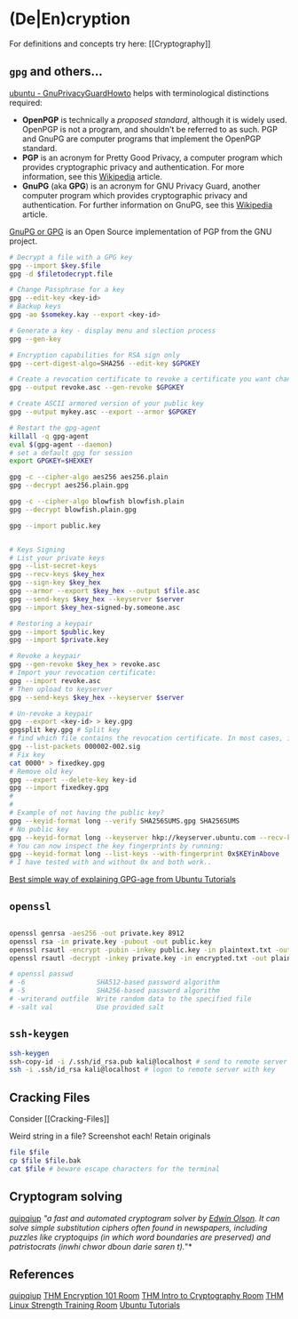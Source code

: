 # (De|En)cryption

For definitions and concepts try here: [[Cryptography]]

## `gpg` and others...

[ubuntu - GnuPrivacyGuardHowto](https://help.ubuntu.com/community/GnuPrivacyGuardHowto) helps with terminological distinctions required:
- **OpenPGP** is technically a _proposed standard_, although it is widely used. OpenPGP is not a program, and shouldn't be referred to as such. PGP and GnuPG are computer programs that implement the OpenPGP standard.
- **PGP** is an acronym for Pretty Good Privacy, a computer program which provides cryptographic privacy and authentication. For more information, see this [Wikipedia](http://en.wikipedia.org/wiki/Pretty_Good_Privacy) article.
- **GnuPG** (aka **GPG**) is an acronym for GNU Privacy Guard, another computer program which provides cryptographic privacy and authentication. For further information on GnuPG, see this [Wikipedia](http://en.wikipedia.org/wiki/GNU_Privacy_Guard) article.

[GnuPG or GPG](https://gnupg.org/) is an Open Source implementation of PGP from the GNU project.
```bash
# Decrypt a file with a GPG key
gpg --import $key.$file
gpg -d $filetodecrypt.file

# Change Passphrase for a key
gpg --edit-key <key-id>
# Backup keys
gpg -ao $somekey.kay --export <key-id>

# Generate a key - display menu and slection process
gpg --gen-key

# Encryption capabilities for RSA sign only 
gpg --cert-digest-algo=SHA256 --edit-key $GPGKEY

# Create a revocation certificate to revoke a certificate you want change to another
gpg --output revoke.asc --gen-revoke $GPGKEY

# Create ASCII armored version of your public key
gpg --output mykey.asc --export --armor $GPGKEY

# Restart the gpg-agent
killall -q gpg-agent
eval $(gpg-agent --daemon)
# set a default gpg for session
export GPGKEY=$HEXKEY

gpg -c --cipher-algo aes256 aes256.plain
gpg --decrypt aes256.plain.gpg

gpg -c --cipher-algo blowfish blowfish.plain
gpg --decrypt blowfish.plain.gpg

gpg --import public.key


# Keys Signing
# List your private keys
gpg --list-secret-keys
gpg --recv-keys $key_hex 
gpg --sign-key $key_hex 
gpg --armor --export $key_hex --output $file.asc
gpg --send-keys $key_hex --keyserver $server
gpg --import $key_hex-signed-by.someone.asc

# Restoring a keypair
gpg --import $public.key
gpg --import $private.key

# Revoke a keypair
gpg --gen-revoke $key_hex > revoke.asc
# Import your revocation certificate:
gpg --import revoke.asc
# Then upload to keyserver
gpg --send-keys $key_hex --keyserver $server

# Un-revoke a keypair 
gpg --export <key-id> > key.gpg
gpgsplit key.gpg # Split key
# find which file contains the revocation certificate. In most cases, it is 000002-002.sig, however you should make sure by using the following. If the sigclass is 0x20, you have the right file. Delete it.
gpg --list-packets 000002-002.sig 
# Fix key 
cat 0000* > fixedkey.gpg
# Remove old key
gpg --expert --delete-key key-id
gpg --import fixedkey.gpg
#
#
# Example of not having the public key?
gpg --keyid-format long --verify SHA256SUMS.gpg SHA256SUMS
# No public key
gpg --keyid-format long --keyserver hkp://keyserver.ubuntu.com --recv-keys 0x$KEYinAbove
# You can now inspect the key fingerprints by running:
gpg --keyid-format long --list-keys --with-fingerprint 0x$KEYinAbove
# I have tested with and without 0x and both work..
```
[Best simple way of explaining GPG-age from Ubuntu Tutorials](https://ubuntu.com/tutorials/how-to-verify-ubuntu#4-retrieve-the-correct-signature-key)
## `openssl`
```bash

openssl genrsa -aes256 -out private.key 8912
openssl rsa -in private.key -pubout -out public.key
openssl rsautl -encrypt -pubin -inkey public.key -in plaintext.txt -out encrypted.txt
openssl rsautl -decrypt -inkey private.key -in encrypted.txt -out plaintext.txt

# openssl passwd  
# -6                  SHA512-based password algorithm
# -5                  SHA256-based password algorithm
# -writerand outfile  Write random data to the specified file
# -salt val           Use provided salt
```

## `ssh-keygen`
```bash
ssh-keygen
ssh-copy-id -i /.ssh/id_rsa.pub kali@localhost # send to remote server
ssh -i .ssh/id_rsa kali@localhost # logon to remote server with key
```


## Cracking Files
Consider [[Cracking-Files]]

Weird string in a file? Screenshot each! Retain originals
```bash
file $file 
cp $file $file.bak
cat $file # beware escape characters for the terminal
```

## Cryptogram solving

[quipqiup](https://www.quipqiup.com/) *"a fast and automated cryptogram solver by [Edwin Olson](http://april.eecs.umich.edu/people/ebolson). It can solve simple substitution ciphers often found in newspapers, including puzzles like cryptoquips (in which word boundaries are preserved) and patristocrats (inwhi chwor dboun darie saren t).*"*

## References

[quipqiup](https://www.quipqiup.com/) 
[THM Encryption 101 Room](https://tryhackme.com/r/room/encryptioncrypto101)
[THM Intro to Cryptography Room](https://tryhackme.com/r/room/cryptographyintro)
[THM Linux Strength Training Room](https://tryhackme.com/r/room/linuxstrengthtraining)
[Ubuntu Tutorials](https://ubuntu.com/tutorials/how-to-verify-ubuntu#4-retrieve-the-correct-signature-key)